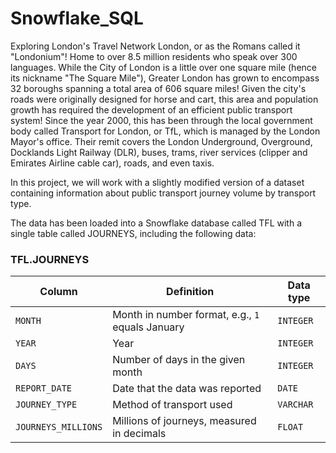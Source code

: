 # Snowflake_SQL
Exploring London's Travel Network
London, or as the Romans called it "Londonium"! Home to over 8.5 million residents who speak over 300 languages. While the City of London is a little over one square mile (hence its nickname "The Square Mile"), Greater London has grown to encompass 32 boroughs spanning a total area of 606 square miles!
Given the city's roads were originally designed for horse and cart, this area and population growth has required the development of an efficient public transport system! Since the year 2000, this has been through the local government body called Transport for London, or TfL, which is managed by the London Mayor's office. Their remit covers the London Underground, Overground, Docklands Light Railway (DLR), buses, trams, river services (clipper and Emirates Airline cable car), roads, and even taxis.

In this project, we will work with a slightly modified version of a dataset containing information about public transport journey volume by transport type.

The data has been loaded into a Snowflake database called TFL with a single table called JOURNEYS, including the following data:
### TFL.JOURNEYS
| Column | Definition | Data type |
|--------|------------|-----------|
| `MONTH`| Month in number format, e.g., `1` equals January | `INTEGER` |
| `YEAR` | Year | `INTEGER` |
| `DAYS` | Number of days in the given month | `INTEGER` |
| `REPORT_DATE` | Date that the data was reported | `DATE` |
| `JOURNEY_TYPE` | Method of transport used | `VARCHAR` |
| `JOURNEYS_MILLIONS` | Millions of journeys, measured in decimals | `FLOAT` |
